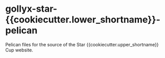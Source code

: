 # gollyx-star-{{cookiecutter.lower_shortname}}-pelican

Pelican files for the source of the Star {{cookiecutter.upper_shortname}} Cup website.
